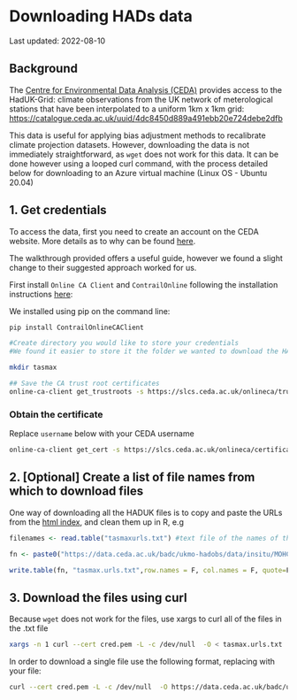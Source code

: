 Downloading HADs data
================
Last updated: 2022-08-10

## Background

The [Centre for Environmental Data Analysis (CEDA)](ceda.ac.uk) provides access to the
HadUK-Grid: climate observations from the UK network of meterological
stations that have been interpolated to a uniform 1km x 1km grid:
<https://catalogue.ceda.ac.uk/uuid/4dc8450d889a491ebb20e724debe2dfb>

This data is useful for applying bias adjustment methods to recalibrate climate
projection datasets. However, downloading the data is not immediately
straightforward, as `wget` does not work for this data. It can be done
however using a looped curl command, with the process detailed below for
downloading to an Azure virtual machine (Linux OS - Ubuntu 20.04)

## 1. Get credentials

To access the data, first you need to create an account on the CEDA
website. More details as to why can be found [here](https://help.ceda.ac.uk/article/4442-ceda-opendap-scripted-interactions).

The walkthrough provided offers a useful guide, however we found a
slight change to their suggested approach worked for us.

First install `Online CA Client` and `ContrailOnline` following the installation instructions [here](https://github.com/cedadev/online_ca_client):

We installed using pip on the command line:

``` bash
pip install ContrailOnlineCAClient

#Create directory you would like to store your credentials
#We found it easier to store it the folder we wanted to download the HADsUK data to 

mkdir tasmax 

## Save the CA trust root certificates 
online-ca-client get_trustroots -s https://slcs.ceda.ac.uk/onlineca/trustroots -b -c ./ca-trustroots
```

### Obtain the certificate

Replace `username` below with your CEDA username

``` bash
online-ca-client get_cert -s https://slcs.ceda.ac.uk/onlineca/certificate/ -l username -c ./ca-trustroots/ -o ./cred.pem
```

## 2. [Optional] Create a list of file names from which to download files

One way of downloading all the HADUK files is to copy and paste the URLs from the [html
index](https://dap.ceda.ac.uk/badc/ukmo-hadobs/data/insitu/MOHC/HadOBS/HadUK-Grid/v1.1.0.0/1km/tasmax/day/v20220310/), and clean them up in R, e.g

``` r
filenames <- read.table("tasmaxurls.txt") #text file of the names of the .nc files to be downloaded, in this case from here: https://dap.ceda.ac.uk/badc/ukmo-hadobs/data/insitu/MOHC/HadOBS/HadUK-Grid/v1.1.0.0/1km/tasmax/day/v20220310/

fn <- paste0("https://data.ceda.ac.uk/badc/ukmo-hadobs/data/insitu/MOHC/HadOBS/HadUK-Grid/v1.1.0.0/1km/tasmax/day/v20220310/",filenames$V1)

write.table(fn, "tasmax.urls.txt",row.names = F, col.names = F, quote=F)
```

## 3. Download the files using curl

Because `wget` does not work for the files, use xargs to curl all of the
files in the .txt file

``` bash
xargs -n 1 curl --cert cred.pem -L -c /dev/null  -O < tasmax.urls.txt
```
In order to download a single file use the following format, replacing <filename> with your file:

``` bash
curl --cert cred.pem -L -c /dev/null  -O https://data.ceda.ac.uk/badc/ukmo-hadobs/data/insitu/MOHC/HadOBS/HadUK-Grid/v1.1.0.0/1km/tasmax/day/v20220310/<filename>
```
